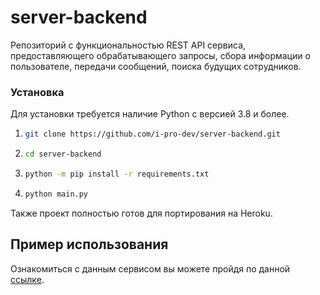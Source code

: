 # server-backend
Репозиторий с функциональностью REST API сервиса, предоставляющего обрабатывающего запросы, сбора информации о пользователе, передачи сообщений, поиска будущих сотрудников.

### Установка

Для установки требуется наличие Python с версией 3.8 и более. 

1. 
   ```sh
   git clone https://github.com/i-pro-dev/server-backend.git
   ```
2.
   ```sh
   cd server-backend
   ```
3. 
   ```sh
   python -m pip install -r requirements.txt
   ```
4.
   ```sh
   python main.py
   ```
Также проект полностью готов для портирования на Heroku.

## Пример использования
Ознакомиться с данным сервисом вы можете пройдя по данной [ссылке](https://hackaton-i-pro-backend.herokuapp.com/docs).